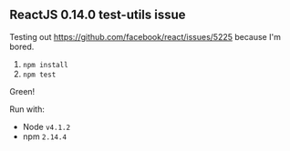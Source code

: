 ## ReactJS 0.14.0 test-utils issue

Testing out https://github.com/facebook/react/issues/5225 because I'm bored.

1. `npm install`
1. `npm test`

Green!

Run with:
- Node `v4.1.2`
- npm `2.14.4`
